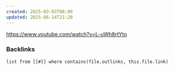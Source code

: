 ```yaml
---
created: 2025-03-03T08:00
updated: 2025-06-14T21:20
---
```

https://www.youtube.com/watch?v=L-uWh8rtYto

### Backlinks
```dataview 
list from [[#]] where contains(file.outlinks, this.file.link)
```
